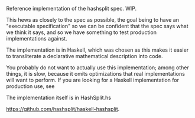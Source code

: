 Reference implementation of the hashsplit spec. WIP.

This hews as closely to the spec as possible, the goal being to have
an "executable specification" so we can be confident that the spec says
what we think it says, and so we have something to test production
implementations against.

The implementation is in Haskell, which was chosen as this makes it
easier to transliterate a declarative mathematical description into
code.

You probably do not want to actually use this implementation; among
other things, it is slow, because it omits optimizations that real
implementations will want to perform. If you are looking for a Haskell
implementation for production use, see

The implementation itself is in HashSplit.hs

<https://github.com/hashsplit/haskell-hashsplit>.
